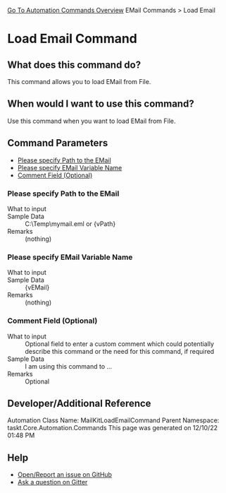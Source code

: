 <!--TITLE: Load Email Command -->
<!-- SUBTITLE: a command in the EMail Commands group. -->
[Go To Automation Commands Overview](/automation-commands.md)
EMail Commands &gt; Load Email


# Load Email Command


## What does this command do?
This command allows you to load EMail from File.


## When would I want to use this command?
Use this command when you want to load EMail from File.


## Command Parameters
- [Please specify Path to the EMail](#param_0)
- [Please specify EMail Variable Name](#param_1)
- [Comment Field (Optional)](#param_2)


<a id="param_0"></a>
### Please specify Path to the EMail


<dl>
<dt>What to input</dt><dd></dd>
<dt>Sample Data</dt><dd>C:\Temp\mymail.eml or {vPath}</dd>
<dt>Remarks</dt><dd>(nothing)</dd>
</dl>




<a id="param_1"></a>
### Please specify EMail Variable Name


<dl>
<dt>What to input</dt><dd></dd>
<dt>Sample Data</dt><dd>{vEMail}</dd>
<dt>Remarks</dt><dd>(nothing)</dd>
</dl>




<a id="param_2"></a>
### Comment Field (Optional)


<dl>
<dt>What to input</dt><dd>Optional field to enter a custom comment which could potentially describe this command or the need for this command, if required</dd>
<dt>Sample Data</dt><dd>I am using this command to ...</dd>
<dt>Remarks</dt><dd>Optional</dd>
</dl>




## Developer/Additional Reference
Automation Class Name: MailKitLoadEmailCommand
Parent Namespace: taskt.Core.Automation.Commands
This page was generated on 12/10/22 01:48 PM


## Help
- [Open/Report an issue on GitHub](https://github.com/rcktrncn/taskt/issues/new)
- [Ask a question on Gitter](https://gitter.im/taskt-rpa/Lobby)
